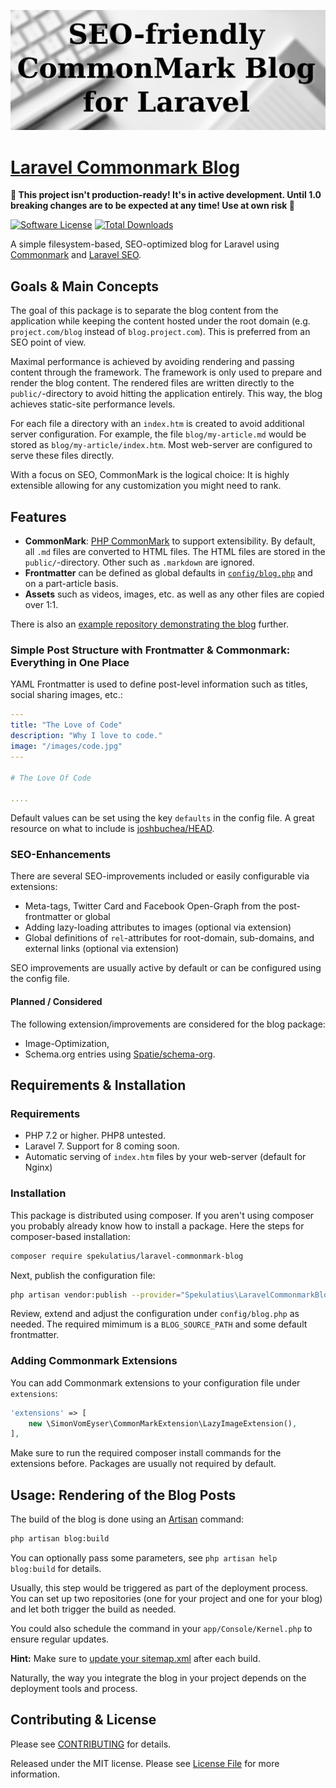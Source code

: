![Laravel Commonmark Blog Library](header.jpg)

# [Laravel Commonmark Blog](https://github.com/spekulatius/laravel-commonmark-blog)

**🚧️ This project isn't production-ready! It's in active development. Until 1.0 breaking changes are to be expected at any time! Use at own risk 🚧️**

[![Software License](https://img.shields.io/badge/license-MIT-brightgreen.svg?style=flat-square)](LICENSE.md)
[![Total Downloads](https://img.shields.io/packagist/dt/spekulatius/laravel-commonmark-blog.svg?style=flat-square)](https://packagist.org/packages/spekulatius/laravel-commonmark-blog)

A simple filesystem-based, SEO-optimized blog for Laravel using [Commonmark](https://commonmark.org) and [Laravel SEO](https://github.com/romanzipp/Laravel-SEO).


## Goals & Main Concepts

The goal of this package is to separate the blog content from the application while keeping the content hosted under the root domain (e.g. `project.com/blog` instead of `blog.project.com`). This is preferred from an SEO point of view.

Maximal performance is achieved by avoiding rendering and passing content through the framework. The framework is only used to prepare and render the blog content. The rendered files are written directly to the `public/`-directory to avoid hitting the application entirely. This way, the blog achieves static-site performance levels.

For each file a directory with an `index.htm` is created to avoid additional server configuration. For example, the file `blog/my-article.md` would be stored as `blog/my-article/index.htm`. Most web-server are configured to serve these files directly.

With a focus on SEO, CommonMark is the logical choice: It is highly extensible allowing for any customization you might need to rank.


## Features

- **CommonMark**: [PHP CommonMark](https://github.com/thephpleague/commonmark) to support extensibility. By default, all `.md` files are converted to HTML files. The HTML files are stored in the `public/`-directory. Other such as `.markdown` are ignored.
- **Frontmatter** can be defined as global defaults in [`config/blog.php`](https://github.com/spekulatius/laravel-commonmark-blog/blob/main/config/blog.php) and on a part-article basis.
- **Assets** such as videos, images, etc. as well as any other files are copied over 1:1.

There is also an [example repository demonstrating the blog](https://github.com/spekulatius/laravel-commonmark-blog-example) further.

### Simple Post Structure with Frontmatter & Commonmark: Everything in One Place

YAML Frontmatter is used to define post-level information such as titles, social sharing images, etc.:

```yaml
---
title: "The Love of Code"
description: "Why I love to code."
image: "/images/code.jpg"
---

# The Love Of Code

....
```

Default values can be set using the key `defaults` in the config file. A great resource on what to include is [joshbuchea/HEAD](https://github.com/joshbuchea/HEAD).

### SEO-Enhancements

There are several SEO-improvements included or easily configurable via extensions:

 - Meta-tags, Twitter Card and Facebook Open-Graph from the post-frontmatter or global
 - Adding lazy-loading attributes to images (optional via extension)
 - Global definitions of `rel`-attributes for root-domain, sub-domains, and external links (optional via extension)

SEO improvements are usually active by default or can be configured using the config file.

#### Planned / Considered

The following extension/improvements are considered for the blog package:

 - Image-Optimization,
 - Schema.org entries using [Spatie/schema-org](https://github.com/spatie/schema-org).


## Requirements & Installation

### Requirements

- PHP 7.2 or higher. PHP8 untested.
- Laravel 7. Support for 8 coming soon.
- Automatic serving of `index.htm` files by your web-server (default for Nginx)

### Installation

This package is distributed using composer. If you aren't using composer you probably already know how to install a package. Here the steps for composer-based installation:

```bash
composer require spekulatius/laravel-commonmark-blog
```

Next, publish the configuration file:

```bash
php artisan vendor:publish --provider="Spekulatius\LaravelCommonmarkBlog\CommonmarkBlogServiceProvider" --tag="blog-config"
```

Review, extend and adjust the configuration under `config/blog.php` as needed. The required mimimum is a `BLOG_SOURCE_PATH` and some default frontmatter.

### Adding Commonmark Extensions

You can add Commonmark extensions to your configuration file under `extensions`:

```php
'extensions' => [
    new \SimonVomEyser\CommonMarkExtension\LazyImageExtension(),
],
```

Make sure to run the required composer install commands for the extensions before. Packages are usually not required by default.


## Usage: Rendering of the Blog Posts

The build of the blog is done using an [Artisan](https://laravel.com/docs/7.x/artisan) command:

```bash
php artisan blog:build
```

You can optionally pass some parameters, see `php artisan help blog:build` for details.

Usually, this step would be triggered as part of the deployment process. You can set up two repositories (one for your project and one for your blog) and let both trigger the build as needed.

You could also schedule the command in your `app/Console/Kernel.php` to ensure regular updates.

**Hint:** Make sure to [update your sitemap.xml](https://github.com/bringyourownideas/laravel-sitemap) after each build.

Naturally, the way you integrate the blog in your project depends on the deployment tools and process.


## Contributing & License

Please see [CONTRIBUTING](CONTRIBUTING.md) for details.

Released under the MIT license. Please see [License File](LICENSE.md) for more information.
